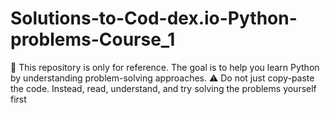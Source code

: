 # Solutions-to-Cod-dex.io-Python-problems-Course_1
🚀 This repository is only for reference. The goal is to help you learn Python by understanding problem-solving approaches. ⚠️ Do not just copy-paste the code. Instead, read, understand, and try solving the problems yourself first
